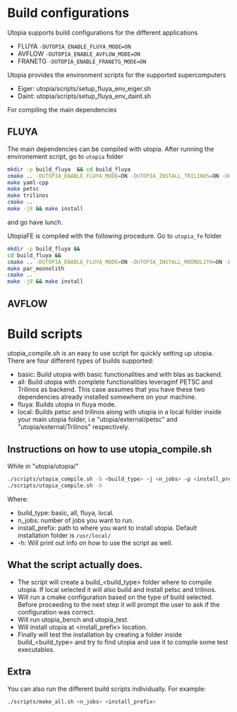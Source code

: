 # Build configurations

Utopia supports build configurations for the different applications

- FLUYA 	`-DUTOPIA_ENABLE_FLUYA_MODE=ON`
- AVFLOW	`-DUTOPIA_ENABLE_AVFLOW_MODE=ON`
- FRANETG 	`-DUTOPIA_ENABLE_FRANETG_MODE=ON`

Utopia provides the environment scripts for the supported supercomputers

- Eiger: utopia/scripts/setup_fluya_env_eiger.sh
- Daint: utopia/scripts/setup_fluya_env_daint.sh

For compiling the main dependencies

## FLUYA

The main dependencies can be compiled with utopia.
After running the environement script, go to `utopia` folder

```bash
mkdir -p build_fluya  && cd build_fluya
cmake .. -DUTOPIA_ENABLE_FLUYA_MODE=ON -DUTOPIA_INSTALL_TRILINOS=ON -DUTOPIA_INSTALL_PETSC=ON -DUTOPIA_INSTALL_YAML_CPP=ON -DCMAKE_INSTALL_PREFIX=$INSTALL_DIR/utopia_fluya
make yaml-cpp
make petsc
make trilinos
cmake ..
make -j8 && make install
```

and go have lunch.

UtopiaFE is compiled with the following procedure. Go to `utopia_fe` folder

```bash
mkdir -p build_fluya &&
cd build_fluya &&
cmake .. -DUTOPIA_ENABLE_FLUYA_MODE=ON -DUTOPIA_INSTALL_MOONOLITH=ON -DUtopia_DIR=$INSTALL_DIR/utopia_fe_fluya_gpu -DCMAKE_INSTALL_PREFIX=$INSTALL_DIR/utopia_fe_fluya &&
make par_moonolith
cmake .. 
make -j8 && make install
```

## AVFLOW
# Build scripts
utopia_compile.sh is an easy to use script for quickly setting up utopia. There are four different types of builds supported:

- basic: Build utopia with basic functionalities and with blas as backend.
- all: Build utopia with complete functionalities leveraginf PETSC and Trilinos as backend. This case assumes that you have these two dependencies already installed somewhere on your machine.
- fluya: Builds utopia in fluya mode.
- local: Builds petsc and trilinos along with utopia in a local folder inside your main utopia folder, i.e "utopia/external/petsc" and "utopia/external/Trilinos" respectively.


## Instructions on how to use utopia_compile.sh
While in "utopia/utopia/"

```bash
./scripts/utopia_compile.sh -b <build_type> -j <n_jobs> -p <install_prefix>
./scripts/utopia_compile.sh -h
```
Where:

- build_type: basic, all, fluya, local.
- n_jobs: number of jobs you want to run.
- install_prefix: path to where you want to install utopia. Default installation folder is `/usr/local/`
- -h: Will print out info on how to use the script as well.

## What the script actually does.
- The script will create a build_<build_type> folder where to compile utopia. If local selected it will also build and install petsc and trilinos.
- Will run a cmake configuration based on the type of build selected. Before proceeding to the next step it will prompt the user to ask if the configuration was correct.
- Will run utopia_bench and utopia_test.
- Will install utopia at <install_prefix> location.
- Finally will test the installation by creating a folder inside build_<build_type> and try to find utopia and use it to compile some test executables.

## Extra
You can also run the different build scripts individually. For example:

```bash
./scripts/make_all.sh <n_jobs> <install_prefix>
```
